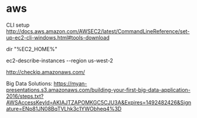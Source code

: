 # aws

CLI setup
http://docs.aws.amazon.com/AWSEC2/latest/CommandLineReference/set-up-ec2-cli-windows.html#tools-download

dir "%EC2_HOME%"

ec2-describe-instances --region us-west-2

http://checkip.amazonaws.com/


Big Data Solutions:
https://myan-presentations.s3.amazonaws.com/building-your-first-big-data-application-2016/steps.txt?AWSAccessKeyId=AKIAJTZAPOMKGC5CJU3A&Expires=1492482426&Signature=ENp81JN08BqTVLhk3c1YWObheq4%3D
